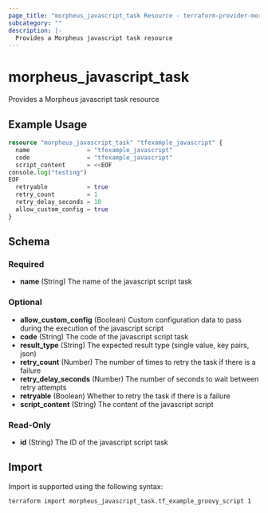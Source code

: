 ```yaml
---
page_title: "morpheus_javascript_task Resource - terraform-provider-morpheus"
subcategory: ""
description: |-
  Provides a Morpheus javascript task resource
---
```


# morpheus_javascript_task

Provides a Morpheus javascript task resource

## Example Usage

```terraform
resource "morpheus_javascript_task" "tfexample_javascript" {
  name                = "tfexample_javascript"
  code                = "tfexample_javascript"
  script_content      = <<EOF
console.log("testing")
EOF
  retryable           = true
  retry_count         = 1
  retry_delay_seconds = 10
  allow_custom_config = true
}
```

<!-- schema generated by tfplugindocs -->
## Schema

### Required

- **name** (String) The name of the javascript script task

### Optional

- **allow_custom_config** (Boolean) Custom configuration data to pass during the execution of the javascript script
- **code** (String) The code of the javascript script task
- **result_type** (String) The expected result type (single value, key pairs, json)
- **retry_count** (Number) The number of times to retry the task if there is a failure
- **retry_delay_seconds** (Number) The number of seconds to wait between retry attempts
- **retryable** (Boolean) Whether to retry the task if there is a failure
- **script_content** (String) The content of the javascript script

### Read-Only

- **id** (String) The ID of the javascript script task

## Import

Import is supported using the following syntax:

```shell
terraform import morpheus_javascript_task.tf_example_groovy_script 1
```
